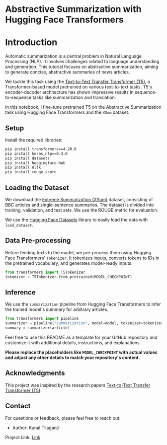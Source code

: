 # Abstractive Summarization with Hugging Face Transformers

# Introduction

Automatic summarization is a central problem in Natural Language Processing (NLP). It involves challenges related to language understanding and generation. This tutorial focuses on abstractive summarization, aiming to generate concise, abstractive summaries of news articles.

We tackle this task using the [Text-to-Text Transfer Transformer (T5)](https://arxiv.org/abs/1910.10683), a Transformer-based model pretrained on various text-to-text tasks. T5's encoder-decoder architecture has shown impressive results in sequence-to-sequence tasks like summarization and translation.

In this notebook, I fine-tune pretrained T5 on the Abstractive Summarization task using Hugging Face Transformers and the `XSum` dataset.

## Setup

Install the required libraries:

```bash
pip install transformers==4.20.0
pip install keras_nlp==0.3.0
pip install datasets
pip install huggingface-hub
pip install nltk
pip install rouge-score
```

## Loading the Dataset

We download the [Extreme Summarization (XSum)](https://arxiv.org/abs/1808.08745) dataset, consisting of BBC articles and single-sentence summaries. The dataset is divided into training, validation, and test sets. We use the ROUGE metric for evaluation.

We use the [Hugging Face Datasets](https://github.com/huggingface/datasets) library to easily load the data with `load_dataset`.

## Data Pre-processing

Before feeding texts to the model, we pre-process them using Hugging Face Transformers' `Tokenizer`. It tokenizes inputs, converts tokens to IDs in the pretrained vocabulary, and generates model-ready inputs.

```python
from transformers import T5Tokenizer
tokenizer = T5Tokenizer.from_pretrained(MODEL_CHECKPOINT)
```

## Inference

We use the `summarization` pipeline from Hugging Face Transformers to infer the trained model's summary for arbitrary articles.

```python
from transformers import pipeline
summarizer = pipeline("summarization", model=model, tokenizer=tokenizer, framework="tf")
summary = summarizer(article)
```
Feel free to use this README as a template for your GitHub repository and customize it with additional details, instructions, and explanations.

<b>Please replace the placeholders like `MODEL_CHECKPOINT` with actual values and adjust any other details to match your repository's content.</b>


## Acknowledgments
This project was inspired by the research papers  [Text-to-Text Transfer Transformer (T5)](https://arxiv.org/abs/1910.10683).


## Contact

For questions or feedback, please feel free to reach out:

- Author: Kunal Tilaganji 

Project Link: [Link](https://github.com/kunaltilaganji/Abstractive-Summarization-with-Hugging-Face-Transformers)
